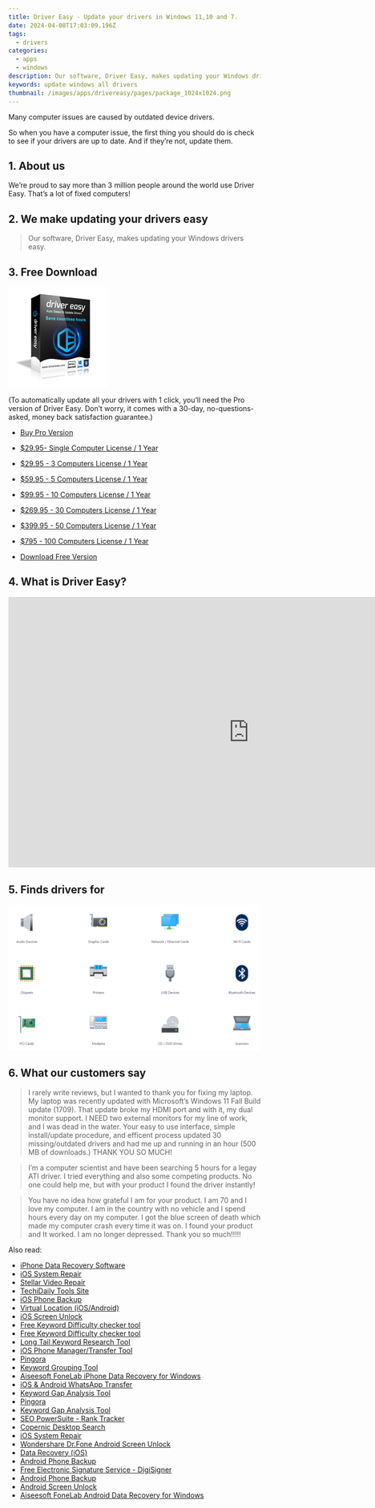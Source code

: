 ```yaml
---
title: Driver Easy - Update your drivers in Windows 11,10 and 7.
date: 2024-04-08T17:03:09.196Z
tags: 
  - drivers
categories: 
  - apps
  - windows
description: Our software, Driver Easy, makes updating your Windows drivers easy.
keywords: update windows all drivers
thumbnail: /images/apps/drivereasy/pages/package_1024x1024.png
---
```


Many computer issues are caused by outdated device drivers.

So when you have a computer issue, the first thing you should do is check to see if your drivers are up to date. And if they’re not, update them.

## 1. About us

We’re proud to say more than 3 million people around the world use Driver Easy. That’s a lot of fixed computers!

## 2. We make updating your drivers easy

> Our software, Driver Easy, makes updating your Windows drivers easy.

## 3. Free Download

![logo](/images/apps/drivereasy/pages/package_1024x1024.png)

 (To automatically update all your drivers with 1 click, you’ll need the Pro version of Driver Easy. Don’t worry, it comes with a 30-day, no-questions-asked, money back satisfaction guarantee.)

- [Buy Pro Version](https://store.drivereasy.com/order/cart.php?PRODS=4731822&QTY=1&AFFILIATE=108875)
- [$29.95- Single Computer License / 1 Year](https://store.drivereasy.com/order/cart.php?PRODS=4731822&QTY=1&AFFILIATE=108875&CART=1)
- [$29.95 - 3 Computers License / 1 Year](https://store.drivereasy.com/order/cart.php?PRODS=13080740&QTY=1&AFFILIATE=108875&CART=1)

- [$59.95 - 5 Computers License / 1 Year](https://store.drivereasy.com/order/checkout.php?PRODS=13081918&QTY=1&AFFILIATE=108875&CART=1)
- [$99.95 - 10 Computers License / 1 Year](https://store.drivereasy.com/order/checkout.php?PRODS=13083696&QTY=1&AFFILIATE=108875&CART=1)
- [$269.95 - 30 Computers License / 1 Year](https://store.drivereasy.com/order/checkout.php?PRODS=13085348&QTY=1&AFFILIATE=108875&CART=1)
- [$399.95 - 50 Computers License / 1 Year](https://store.drivereasy.com/order/checkout.php?PRODS=13084247&QTY=1&AFFILIATE=108875&CART=1)
- [$795 - 100 Computers License / 1 Year](https://store.drivereasy.com/order/checkout.php?PRODS=13085256&QTY=1&AFFILIATE=108875&CART=1)

- [Download Free Version](https://www.drivereasy.com/goto/affdownload.php?affid=108875)

## 4. What is Driver Easy?

<iframe width="960" height="540" src="https://www.youtube.com/embed/dfWtEUNauSM" title="What is Driver Easy?" frameborder="0" allow="accelerometer; autoplay; clipboard-write; encrypted-media; gyroscope; picture-in-picture; web-share" allowfullscreen></iframe>

## 5. Finds drivers for

![Finds drivers for](/images/apps/drivereasy/pages/1.png)

## 6. What our customers say

> I rarely write reviews, but I wanted to thank you for fixing my laptop. My laptop was recently updated with Microsoft’s Windows 11 Fall Build update (1709). That update broke my HDMI port and with it, my dual monitor support. I NEED two external monitors for my line of work, and I was dead in the water. Your easy to use interface, simple install/update procedure, and efficent process updated 30 missing/outdated drivers and had me up and running in an hour (500 MB of downloads.) THANK YOU SO MUCH!

> I’m a computer scientist and have been searching 5 hours for a legay ATI driver. I tried everything and also some competing products. No one could help me, but with your product I found the driver instantly!

> You have no idea how grateful I am for your product. I am 70 and I love my computer. I am in the country with no vehicle and I spend hours every day on my computer. I got the blue screen of death which made my computer crash every time it was on. I found your product and It worked. I am no longer depressed. Thank you so much!!!!!

<span class="atpl-alsoreadstyle">Also read:</span>
<div><ul>
<li><a href="https://tools.techidaily.com/stellardata-recovery/data-recovery-ios/" ><u>iPhone Data Recovery Software</u></a></li>
<li><a href="https://tools.techidaily.com/ios-system-repair/" ><u>iOS System Repair</u></a></li>
<li><a href="https://tools.techidaily.com/stellar-video-repair/" ><u>Stellar Video Repair</u></a></li>
<li><a href="https://tools.techidaily.com/hello-world/" ><u>TechiDaily Tools Site</u></a></li>
<li><a href="https://tools.techidaily.com/wondershare/drfone/iphone-backup-and-restore/" ><u>iOS Phone Backup</u></a></li>
<li><a href="https://tools.techidaily.com/virtual-location-changer/" ><u>Virtual Location (iOS/Android)</u></a></li>
<li><a href="https://tools.techidaily.com/iphone-unlock/" ><u>iOS Screen Unlock </u></a></li>
<li><a href="https://tools.techidaily.com/keyword-difficulty-tool/" ><u>Free Keyword Difficulty checker tool</u></a></li>
<li><a href="https://tools.techidaily.com/link-assistant/keyword-research/keyword-difficulty-tool/" ><u>Free Keyword Difficulty checker tool</u></a></li>
<li><a href="https://tools.techidaily.com/link-assistant/keyword-research/long-tail-keyword-research-tool/" ><u>Long Tail Keyword Research Tool</u></a></li>
<li><a href="https://tools.techidaily.com/wondershare/drfone/iphone-transfer/" ><u>iOS Phone Manager/Transfer Tool</u></a></li>
<li><a href="https://tools.techidaily.com/cloudflare-pingora/" ><u>Pingora</u></a></li>
<li><a href="https://tools.techidaily.com/keyword-grouper/" ><u>Keyword Grouping Tool</u></a></li>
<li><a href="https://tools.techidaily.com/aiseesoft-iphone-data-recovery-for-win/" ><u>Aiseesoft FoneLab iPhone Data Recovery for Windows</u></a></li>
<li><a href="https://tools.techidaily.com/wondershare/drfone/whatsapp-transfer/" ><u>iOS & Android WhatsApp Transfer </u></a></li>
<li><a href="https://tools.techidaily.com/link-assistant/keyword-research/keyword-gap/" ><u>Keyword Gap Analysis Tool</u></a></li>
<li><a href="https://tools.techidaily.com/github/cloudflare-pingora/" ><u>Pingora</u></a></li>
<li><a href="https://tools.techidaily.com/keyword-gap/" ><u>Keyword Gap Analysis Tool</u></a></li>
<li><a href="https://tools.techidaily.com/link-assistant-rank-tracker/" ><u>SEO PowerSuite - Rank Tracker</u></a></li>
<li><a href="https://tools.techidaily.com/copernic-desktop-search/" ><u>Copernic Desktop Search</u></a></li>
<li><a href="https://tools.techidaily.com/wondershare/drfone/ios-system-repair/" ><u>iOS System Repair</u></a></li>
<li><a href="https://tools.techidaily.com/wondershare-dr-fone-unlock-android-screen/" ><u>Wondershare Dr.Fone Android Screen Unlock</u></a></li>
<li><a href="https://tools.techidaily.com/wondershare/drfone/data-recovery-iphone/" ><u>Data Recovery (iOS)</u></a></li>
<li><a href="https://tools.techidaily.com/android-backup-and-restore/" ><u>Android Phone Backup</u></a></li>
<li><a href="https://tools.techidaily.com/digisigner/" ><u>Free Electronic Signature Service - DigiSigner</u></a></li>
<li><a href="https://tools.techidaily.com/wondershare/drfone/android-backup-and-restore/" ><u>Android Phone Backup</u></a></li>
<li><a href="https://tools.techidaily.com/wondershare/drfone/unlock-android-screen/" ><u>Android Screen Unlock</u></a></li>
<li><a href="https://tools.techidaily.com/aiseesoft-android-data-recovery-for-win/" ><u>Aiseesoft FoneLab Android Data Recovery for Windows</u></a></li>
</ul></div>
